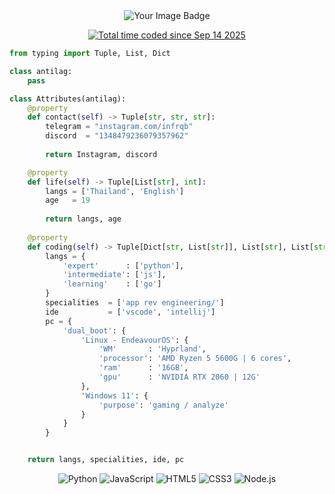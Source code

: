 <div align="center">

  <img src="https://tryhackme-badges.s3.amazonaws.com/84z.png" alt="Your Image Badge" />

  <br/>

  <a href="https://wakatime.com/@ef99a584-8780-41f6-9218-f761586f9f1f"><img src="https://wakatime.com/badge/user/ef99a584-8780-41f6-9218-f761586f9f1f.svg" alt="Total time coded since Sep 14 2025" /></a>

</div>



```python
from typing import Tuple, List, Dict

class antilag:
    pass

class Attributes(antilag):
    @property
    def contact(self) -> Tuple[str, str, str]:
        telegram = "instagram.com/infrqb"
        discord  = "1348479236079357962"
	    
        return Instagram, discord

    @property
    def life(self) -> Tuple[List[str], int]:
        langs = ['Thailand', 'English']
        age   = 19
		
        return langs, age
	
    @property
    def coding(self) -> Tuple[Dict[str, List[str]], List[str], List[str], Dict[str]]:
        langs = {
            'expert'      : ['python'],
            'intermediate': ['js'],
            'learning'    : ['go']
        }
        specialities  = ['app rev engineering/']
        ide           = ['vscode', 'intellij']
        pc = {
            'dual_boot': {
                'Linux - EndeavourOS': {
		    		'WM'       : 'Hyprland',
                    'processor': 'AMD Ryzen 5 5600G | 6 cores',
                    'ram'      : '16GB',
                    'gpu'      : 'NVIDIA RTX 2060 | 12G'
                },
                'Windows 11': {
                    'purpose': 'gaming / analyze'
                }
            }
        }


	return langs, specialities, ide, pc
```

<div align="center">
	
![Python](https://img.shields.io/badge/-Python-3776AB?style=for-the-badge&logo=python&logoColor=white)
![JavaScript](https://img.shields.io/badge/-JavaScript-F7DF1E?style=for-the-badge&logo=javascript&logoColor=black)
![HTML5](https://img.shields.io/badge/-HTML5-E34F26?style=for-the-badge&logo=html5&logoColor=white)
![CSS3](https://img.shields.io/badge/-CSS3-1572B6?style=for-the-badge&logo=css3)
![Node.js](https://img.shields.io/badge/-Node.js-339933?style=for-the-badge&logo=nodedotjs&logoColor=white)
	
</div>
